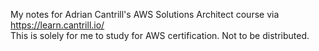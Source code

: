 My notes for Adrian Cantrill's AWS Solutions Architect course via https://learn.cantrill.io/
<br>
This is solely for me to study for AWS certification. Not to be distributed.
